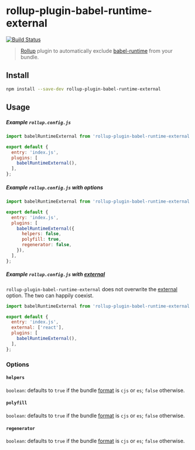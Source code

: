 # rollup-plugin-babel-runtime-external

[![Build Status](https://travis-ci.org/stevenbenisek/rollup-plugin-babel-runtime-external.svg?branch=master)](https://travis-ci.org/stevenbenisek/rollup-plugin-babel-runtime-external)

> [Rollup](https://rollupjs.org/) plugin to automatically exclude [babel-runtime](https://babeljs.io/docs/plugins/transform-runtime/) from your bundle.

## Install

```bash
npm install --save-dev rollup-plugin-babel-runtime-external
```

## Usage

##### Example `rollup.config.js`

```js
import babelRuntimeExternal from 'rollup-plugin-babel-runtime-external';

export default {
  entry: 'index.js',
  plugins: [
    babelRuntimeExternal(),
  ],
};
```

##### Example `rollup.config.js` with options

```js
import babelRuntimeExternal from 'rollup-plugin-babel-runtime-external';

export default {
  entry: 'index.js',
  plugins: [
    babelRuntimeExternal({
      helpers: false,
      polyfill: true,
      regenerator: false,
    }),
  ],
};
```

##### Example `rollup.config.js` with [external](https://github.com/rollup/rollup/wiki/JavaScript-API#external)

`rollup-plugin-babel-runtime-external` does not overwrite the [external](https://github.com/rollup/rollup/wiki/JavaScript-API#external) option. The two can happily coexist.

```js
import babelRuntimeExternal from 'rollup-plugin-babel-runtime-external';

export default {
  entry: 'index.js',
  external: ['react'],
  plugins: [
    babelRuntimeExternal(),
  ],
};
```

### Options

#### `helpers`

`boolean`: defaults to `true` if the bundle [format](https://github.com/rollup/rollup/wiki/JavaScript-API#format) is `cjs` or `es`; `false` otherwise.

#### `polyfill`

`boolean`: defaults to `true` if the bundle [format](https://github.com/rollup/rollup/wiki/JavaScript-API#format) is `cjs` or `es`; `false` otherwise.

#### `regenerator`

`boolean`: defaults to `true` if the bundle [format](https://github.com/rollup/rollup/wiki/JavaScript-API#format) is `cjs` or `es`; `false` otherwise.